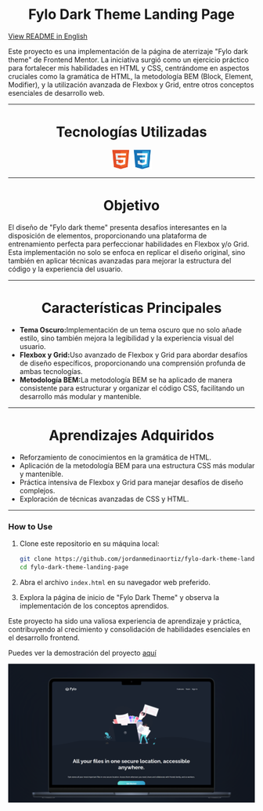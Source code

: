 <h1 align="center">Fylo Dark Theme Landing Page</h1>
<p align="left">
  <a href="README_ES.md" target="_blank">
    View README in English
  </a>
</p>
<p>Este proyecto es una implementación de la página de aterrizaje "Fylo dark theme" de Frontend Mentor. La iniciativa surgió como un ejercicio práctico para fortalecer mis habilidades en HTML y CSS, centrándome en aspectos cruciales como la gramática de HTML, la metodología BEM (Block, Element, Modifier), y la utilización avanzada de Flexbox y Grid, entre otros conceptos esenciales de desarrollo web.</p>
<hr>

<h1 align="center">Tecnologías Utilizadas</h1>
<div align="center">
  <img src="https://github.com/devicons/devicon/blob/master/icons/html5/html5-original.svg" alt="HTML5" title="HTML5" width="40px">
  <img src="https://github.com/devicons/devicon/blob/master/icons/css3/css3-original.svg" alt="CSS3" title="CSS3" width="40px">
</div>
<hr>

<h1 align="center">Objetivo</h1>
<p>El diseño de "Fylo dark theme" presenta desafíos interesantes en la disposición de elementos, proporcionando una plataforma de entrenamiento perfecta para perfeccionar habilidades en Flexbox y/o Grid. Esta implementación no solo se enfoca en replicar el diseño original, sino también en aplicar técnicas avanzadas para mejorar la estructura del código y la experiencia del usuario.</p>
<hr>

<h1 align="center">Características Principales</h1>
<ul>
  <li><b>Tema Oscuro:</b>Implementación de un tema oscuro que no solo añade estilo, sino también mejora la legibilidad y la experiencia visual del usuario.</li>
  <li><b>Flexbox y Grid:</b>Uso avanzado de Flexbox y Grid para abordar desafíos de diseño específicos, proporcionando una comprensión profunda de ambas tecnologías.</li>
  <li><b>Metodología BEM:</b>La metodología BEM se ha aplicado de manera consistente para estructurar y organizar el código CSS, facilitando un desarrollo más modular y mantenible.</li>
</ul>

<hr>
<h1 align="center">Aprendizajes Adquiridos</h1>
<ul>
  <li>Reforzamiento de conocimientos en la gramática de HTML.</li>
  <li>Aplicación de la metodología BEM para una estructura CSS más modular y mantenible.</li>
  <li>Práctica intensiva de Flexbox y Grid para manejar desafíos de diseño complejos.</li>
  <li>Exploración de técnicas avanzadas de CSS y HTML.</li>
</ul>
<hr>

### How to Use

1. Clone este repositorio en su máquina local:

   ```sh
   git clone https://github.com/jordanmedinaortiz/fylo-dark-theme-landing-page.git
   cd fylo-dark-theme-landing-page
   ```

2. Abra el archivo <code>index.html</code> en su navegador web preferido.

3. Explora la página de inicio de "Fylo Dark Theme" y observa la implementación de los conceptos aprendidos.

<p>Este proyecto ha sido una valiosa experiencia de aprendizaje y práctica, contribuyendo al crecimiento y consolidación de habilidades esenciales en el desarrollo frontend.</p>
<p>Puedes ver la demostración del proyecto <a href="https://jordanmedinaortiz.github.io/FyloDarkThemeLandingPage/">aquí</a></p>
<img src="fylo-dark-theme-landing-page.png" alt="Project Image" title="Project Image" />
